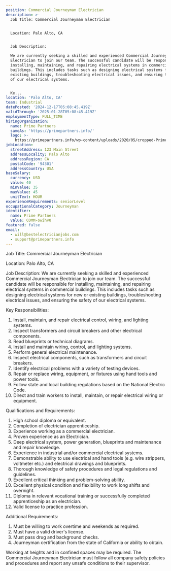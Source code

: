 ```yaml
---
position: Commercial Journeyman Electrician
description: >-
  Job Title: Commercial Journeyman Electrician


  Location: Palo Alto, CA


  Job Description:

  We are currently seeking a skilled and experienced Commercial Journeyman
  Electrician to join our team. The successful candidate will be responsible for
  installing, maintaining, and repairing electrical systems in commercial
  buildings. This includes tasks such as designing electrical systems for new or
  existing buildings, troubleshooting electrical issues, and ensuring the safety
  of our electrical systems.


  Ke...
location: 'Palo Alto, CA'
team: Industrial
datePosted: '2024-12-17T05:08:45.419Z'
validThrough: '2025-01-28T05:08:45.419Z'
employmentType: FULL_TIME
hiringOrganization:
  name: Prime Partners
  sameAs: 'https://primepartners.info/'
  logo: >-
    https://primepartners.info/wp-content/uploads/2020/05/cropped-Prime-Partners-Logo-NO-BG-1-1.png
jobLocation:
  streetAddress: 123 Main Street
  addressLocality: Palo Alto
  addressRegion: CA
  postalCode: '94301'
  addressCountry: USA
baseSalary:
  currency: USD
  value: 40
  minValue: 35
  maxValue: 45
  unitText: HOUR
experienceRequirements: seniorLevel
occupationalCategory: Journeyman
identifier:
  name: Prime Partners
  value: COMM-owihv0
featured: false
email:
  - will@bestelectricianjobs.com
  - support@primepartners.info
---
```




Job Title: Commercial Journeyman Electrician

Location: Palo Alto, CA

Job Description:
We are currently seeking a skilled and experienced Commercial Journeyman Electrician to join our team. The successful candidate will be responsible for installing, maintaining, and repairing electrical systems in commercial buildings. This includes tasks such as designing electrical systems for new or existing buildings, troubleshooting electrical issues, and ensuring the safety of our electrical systems.

Key Responsibilities:

1. Install, maintain, and repair electrical control, wiring, and lighting systems.
2. Inspect transformers and circuit breakers and other electrical components.
3. Read blueprints or technical diagrams.
4. Install and maintain wiring, control, and lighting systems.
5. Perform general electrical maintenance.
6. Inspect electrical components, such as transformers and circuit breakers.
7. Identify electrical problems with a variety of testing devices.
8. Repair or replace wiring, equipment, or fixtures using hand tools and power tools.
9. Follow state and local building regulations based on the National Electric Code.
10. Direct and train workers to install, maintain, or repair electrical wiring or equipment.

Qualifications and Requirements:

1. High school diploma or equivalent.
2. Completion of electrician apprenticeship.
3. Experience working as a commercial electrician.
4. Proven experience as an Electrician.
5. Deep electrical system, power generation, blueprints and maintenance and repair knowledge.
6. Experience in industrial and/or commercial electrical systems.
7. Demonstrable ability to use electrical and hand tools (e.g. wire strippers, voltmeter etc.) and electrical drawings and blueprints.
8. Thorough knowledge of safety procedures and legal regulations and guidelines.
9. Excellent critical thinking and problem-solving ability.
10. Excellent physical condition and flexibility to work long shifts and overnight.
11. Diploma in relevant vocational training or successfully completed apprenticeship as an electrician.
12. Valid license to practice profession.

Additional Requirements:

1. Must be willing to work overtime and weekends as required.
2. Must have a valid driver's license.
3. Must pass drug and background checks.
4. Journeyman certification from the state of California or ability to obtain.

Working at heights and in confined spaces may be required. The Commercial Journeyman Electrician must follow all company safety policies and procedures and report any unsafe conditions to their supervisor.
